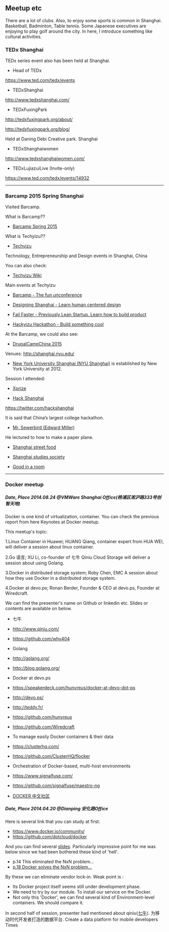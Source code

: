 ## Meetup etc

There are a lot of clubs. Also, to enjoy some sports is common in Shanghai. Basketball, Badminton, Table tennis. Some Japanese executives are enjoying to play golf around the city. In here, I introduce something like cultural activities.


### TEDx Shanghai
TEDx series event also has been held at Shanghai.

- Head of TEDx

https://www.ted.com/tedx/events

- TEDxShanghai

http://www.tedxshanghai.com/



- TEDxFuxingPark

http://tedxfuxingpark.org/about/

http://tedxfuxingpark.org/blog/

Held at Daning Debi Creative park. Shanghai

- TEDxShanghaiwomen

http://www.tedxshanghaiwomen.com/



- TEDxLujiazuiLive (Invite-only)

https://www.ted.com/tedx/events/14932

---

### Barcamp 2015 Spring Shanghai
Visited Barcamp.

What is Barcamp?? 

- [Barcamp Spring 2015 ](http://www.techyizu.org/events/barcamp-spring-2015/)


What is Techyizu??

- [Techyizu](http://www.techyizu.org/)

Technology, Entrepreneurship and Design events in Shanghai, China

You can also check:

- [Techyizu Wiki](http://work.techyizu.org/index.php?title=Main_Page)


Main events at Techyizu

- [Barcamp - The fun unconference](http://work.techyizu.org/index.php?title=Barcamp)

- [Designing Shanghai - Learn human centered design](http://work.techyizu.org/index.php?title=Designing)


- [Fail Faster - Previously Lean Startup. Learn how to build product](http://work.techyizu.org/index.php?title=Fail_Faster)


- [Hackyizu Hackathon - Build something cool](http://work.techyizu.org/index.php?title=Hackyizu)


At the Barcamp, we could also see:

- [DrupalCampChina 2015](http://www.meetup.com/meetup-group-FbXBPLZQ/events/220986330/)


Venues:
http://shanghai.nyu.edu/

- [New York University Shanghai (NYU Shanghai)](http://en.wikipedia.org/wiki/New_York_University_Shanghai) is established by New York University at 2012.


Session I attended:

- [Xprize](http://www.xprize.org/)


- [Hack Shanghai](http://www.hackshanghai.com/)

https://twitter.com/hackshanghai

It is said that China’s largest college hackathon.

- [Mr. Sewerbird (Edward Miller)](http://sewerbird.github.io/)

He lectured to how to make a paper plane.

- [Shanghai street food](http://annagreenspan.com/)

- [Shanghai studies society](http://shanghaistudies.net/)

- [Good in a room](http://goodinaroom.com/)

--- 
### Docker meetup 

##### Date, Place 2014.08.24 @VMWare Shanghai Office(杨浦区淞沪路333号创智天地)

Docker is one kind of virtualization, container.
You can check the previous report from here Keynotes at Docker meetup.

This meetup's topic:

1.Linux Container in Huawei; HUANG Qiang, container expert from HUA WEI, will deliver a session about linux container.

2.Go 语言; XU Li, co-founder of 七牛 Qiniu Cloud Storage will deliver a session about using Golang.

3.Docker in distributed storage system; Roby Chen, EMC
A session about how they use Docker in a distributed storage system.

4.Docker at devo.ps; Ronan Berder, Founder & CEO at devo.ps, Founder at Wiredcraft.

We can find the presenter's name on Github or linkedin etc.
Slides or contents are available on below. 

- 七牛
- http://www.qiniu.com/
- https://github.com/why404


- Golang
- http://golang.org/
- http://blog.golang.org/


- Docker at devo.ps
- https://speakerdeck.com/hunvreus/docker-at-devo-dot-ps
- http://devo.ps/
- http://teddy.fr/
- https://github.com/hunvreus
- https://github.com/Wiredcraft


- To manage easily Docker containers & their data
- https://clusterhq.com/
- https://github.com/ClusterHQ/flocker


- Orchestration of Docker-based, multi-host environments
- https://www.signalfuse.com/
- https://github.com/signalfuse/maestro-ng


- [DOCKER 中文社区](https://www.dockboard.org/)




##### Date, Place 2014.04.20 @Dianping 安化路Office

Here is several link that you can study at first:

- https://www.docker.io/community/ 
- https://github.com/dotcloud/docker

And you can find several [slides](http://www.slideshare.net/search/slideshow?searchfrom=header&q=Docker).
Particularly impressive point for me was below since we had been bothered these kind of 'hell'.

- p.14 This eliminated the NxN problem...
- [p.18 Docker solves the NxN problem...](http://www.slideshare.net/dotCloud/why-docker?qid=74992213-fe99-4a21-993d-421c16de4aa4&v=qf1&b=&from_search=1)



By these we can eliminate vendor lock-in.
Weak point is :

- Its Docker project itself seems still under development phase. 
- We need to try by our module. To install our service on the Docker.
- Not only this 'Docker', we can find several kind of Environment-level containers. We should compare it.

In second half of session, presenter had mentioned about qiniu([七牛](http://www.qiniu.com/)). 为移动时代开发者打造的数据平台. Create a data platform for mobile developers Times

